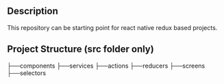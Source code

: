 ## Description
This repository can be starting point for react native redux based projects.

## Project Structure (src folder only)
├──components
├──services
├──actions
├──reducers
├──screens
├──selectors

